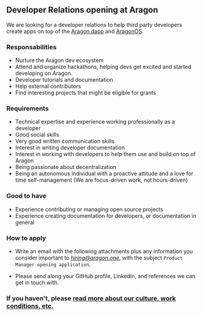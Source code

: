 ## Developer Relations opening at Aragon

We are looking for a developer relations to help third party developers create apps on top of the [Aragon dapp](https://github.com/aragon/aragon) and [AragonOS](http://wiki.aragon.one/dev/AragonOS/).

### Responsabilities

- Nurture the Aragon dev ecosystem
- Attend and organize hackathons, helping devs get excited and started developing on Aragon.
- Developer tutorials and documentation
- Help external contributors
- Find interesting projects that might be eligible for grants

### Requirements

- Technical expertise and experience working professionally as a developer
- Good social skills
- Very good written communication skills
- Interest in writing developer documentation
- Interest in working with developers to help them use and build on top of Aragon
- Being passionate about decentralization
- Being an autonomous individual with a proactive attitude and a love for time self-management (We are focus-driven work, not hours-driven)

### Good to have

- Experience contributing or managing open source projects
- Experience creating documentation for developers, or documentation in general

### How to apply

- Write an email with the following attachments plus any information you consider important to *hiring@aragon.one*, with the subject `Product Manager opening application`.

- Please send along your GitHub profile, LinkedIn, and references we can get in touch with.

### If you haven't, please [read more about our culture, work conditions, etc.](../index.md)
